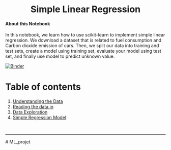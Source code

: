 


<h1><center>Simple Linear Regression</center></h1>


<h4>About this Notebook</h4> 
In this notebook, we learn how to use scikit-learn to implement simple linear regression. We download a dataset that is related to fuel consumption and Carbon dioxide emission of cars. Then, we split our data into training and test sets, create a model using training set, evaluate your model using test set, and finally use model to predict unknown value.

[![Binder](https://mybinder.org/badge_logo.svg)](https://mybinder.org/v2/gh/lindabouallegue/ML_projet/main)
<h1>Table of contents</h1>

<div class="alert alert-block alert-info" style="margin-top: 20px">
    <ol>
        <li><a href="#understanding_data">Understanding the Data</a></li>
        <li><a href="#reading_data">Reading the data in</a></li>
        <li><a href="#data_exploration">Data Exploration</a></li>
        <li><a href="#simple_regression">Simple Regression Model</a></li>
    </ol>
</div>
<br>
<hr>#   M L _ p r o j e t 
 
 